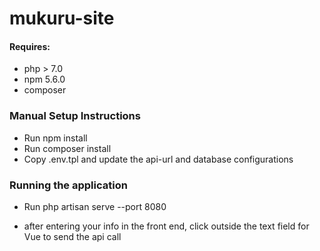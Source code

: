 # mukuru-site

#### Requires:
- php > 7.0
- npm 5.6.0
- composer

### Manual Setup Instructions

- Run npm install
- Run composer install
- Copy .env.tpl and update the api-url and database configurations

### Running the application

- Run php artisan serve --port 8080

- after entering your info in the front end, click outside the text field for Vue to send the api call